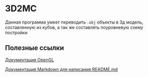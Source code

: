 # 3D2MC

Данная программа умеет переводить `.obj` объекты в 3д модель, составленную из кубов, а так же составлять поуровневую схему постройки

## Полезные ссылки

[Документация OpenGL](https://docs.gl/)

[Документация Markdown для написания README.md](https://ru.wikipedia.org/wiki/Markdown)
